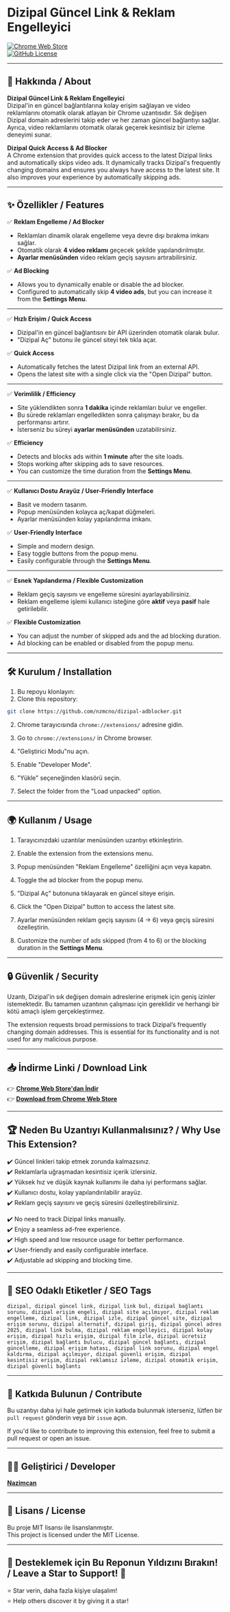 # Dizipal Güncel Link & Reklam Engelleyici

[![Chrome Web Store](https://img.shields.io/chrome-web-store/v/gaeeaohjkkokomignccfgpclhjlcangl?label=Chrome%20Web%20Store)](https://chromewebstore.google.com/detail/dizipal-g%C3%BCncel-link-rekla/gaeeaohjkkokomignccfgpclhjlcangl)  
[![GitHub License](https://img.shields.io/github/license/nzmcno/dizipal-adblocker)](https://github.com/nzmcno/dizipal-adblocker/blob/main/LICENSE)

---

## 🚀 Hakkında / About

**Dizipal Güncel Link & Reklam Engelleyici**  
Dizipal'in en güncel bağlantılarına kolay erişim sağlayan ve video reklamlarını otomatik olarak atlayan bir Chrome uzantısıdır. Sık değişen Dizipal domain adreslerini takip eder ve her zaman güncel bağlantıyı sağlar. Ayrıca, video reklamlarını otomatik olarak geçerek kesintisiz bir izleme deneyimi sunar.

**Dizipal Quick Access & Ad Blocker**  
A Chrome extension that provides quick access to the latest Dizipal links and automatically skips video ads. It dynamically tracks Dizipal's frequently changing domains and ensures you always have access to the latest site. It also improves your experience by automatically skipping ads.

---

## ✨ **Özellikler / Features**

✅ **Reklam Engelleme / Ad Blocker**

- Reklamları dinamik olarak engelleme veya devre dışı bırakma imkanı sağlar.
- Otomatik olarak **4 video reklamı** geçecek şekilde yapılandırılmıştır.
- **Ayarlar menüsünden** video reklam geçiş sayısını artırabilirsiniz.

✅ **Ad Blocking**

- Allows you to dynamically enable or disable the ad blocker.
- Configured to automatically skip **4 video ads**, but you can increase it from the **Settings Menu**.

---

✅ **Hızlı Erişim / Quick Access**

- Dizipal'in en güncel bağlantısını bir API üzerinden otomatik olarak bulur.
- "Dizipal Aç" butonu ile güncel siteyi tek tıkla açar.

✅ **Quick Access**

- Automatically fetches the latest Dizipal link from an external API.
- Opens the latest site with a single click via the "Open Dizipal" button.

---

✅ **Verimlilik / Efficiency**

- Site yüklendikten sonra **1 dakika** içinde reklamları bulur ve engeller.
- Bu sürede reklamları engelledikten sonra çalışmayı bırakır, bu da performansı artırır.
- İsterseniz bu süreyi **ayarlar menüsünden** uzatabilirsiniz.

✅ **Efficiency**

- Detects and blocks ads within **1 minute** after the site loads.
- Stops working after skipping ads to save resources.
- You can customize the time duration from the **Settings Menu**.

---

✅ **Kullanıcı Dostu Arayüz / User-Friendly Interface**

- Basit ve modern tasarım.
- Popup menüsünden kolayca aç/kapat düğmeleri.
- Ayarlar menüsünden kolay yapılandırma imkanı.

✅ **User-Friendly Interface**

- Simple and modern design.
- Easy toggle buttons from the popup menu.
- Easily configurable through the **Settings Menu**.

---

✅ **Esnek Yapılandırma / Flexible Customization**

- Reklam geçiş sayısını ve engelleme süresini ayarlayabilirsiniz.
- Reklam engelleme işlemi kullanıcı isteğine göre **aktif** veya **pasif** hale getirilebilir.

✅ **Flexible Customization**

- You can adjust the number of skipped ads and the ad blocking duration.
- Ad blocking can be enabled or disabled from the popup menu.

---

## 🛠️ **Kurulum / Installation**

1. Bu repoyu klonlayın:
1. Clone this repository:

```bash
git clone https://github.com/nzmcno/dizipal-adblocker.git
```

2. Chrome tarayıcısında `chrome://extensions/` adresine gidin.
3. Go to `chrome://extensions/` in Chrome browser.

4. "Geliştirici Modu"nu açın.
5. Enable "Developer Mode".

6. "Yükle" seçeneğinden klasörü seçin.
7. Select the folder from the "Load unpacked" option.

---

## 🌍 **Kullanım / Usage**

1. Tarayıcınızdaki uzantılar menüsünden uzantıyı etkinleştirin.
1. Enable the extension from the extensions menu.

1. Popup menüsünden "Reklam Engelleme" özelliğini açın veya kapatın.
1. Toggle the ad blocker from the popup menu.

1. "Dizipal Aç" butonuna tıklayarak en güncel siteye erişin.
1. Click the "Open Dizipal" button to access the latest site.

1. Ayarlar menüsünden reklam geçiş sayısını (4 → 6) veya geçiş süresini özelleştirin.
1. Customize the number of ads skipped (from 4 to 6) or the blocking duration in the **Settings Menu**.

---

## 🔒 **Güvenlik / Security**

Uzantı, Dizipal'in sık değişen domain adreslerine erişmek için geniş izinler istemektedir. Bu tamamen uzantının çalışması için gereklidir ve herhangi bir kötü amaçlı işlem gerçekleştirmez.

The extension requests broad permissions to track Dizipal’s frequently changing domain addresses. This is essential for its functionality and is not used for any malicious purpose.

---

## 📥 **İndirme Linki / Download Link**

👉 [**Chrome Web Store'dan İndir**](https://chromewebstore.google.com/detail/dizipal-g%C3%BCncel-link-rekla/gaeeaohjkkokomignccfgpclhjlcangl)  
👉 [**Download from Chrome Web Store**](https://chromewebstore.google.com/detail/dizipal-g%C3%BCncel-link-rekla/gaeeaohjkkokomignccfgpclhjlcangl)

---

## 🏆 **Neden Bu Uzantıyı Kullanmalısınız? / Why Use This Extension?**

✔️ Güncel linkleri takip etmek zorunda kalmazsınız.  
✔️ Reklamlarla uğraşmadan kesintisiz içerik izlersiniz.  
✔️ Yüksek hız ve düşük kaynak kullanımı ile daha iyi performans sağlar.  
✔️ Kullanıcı dostu, kolay yapılandırılabilir arayüz.  
✔️ Reklam geçiş sayısını ve geçiş süresini özelleştirebilirsiniz.

✔️ No need to track Dizipal links manually.  
✔️ Enjoy a seamless ad-free experience.  
✔️ High speed and low resource usage for better performance.  
✔️ User-friendly and easily configurable interface.  
✔️ Adjustable ad skipping and blocking time.

---

## 🔗 **SEO Odaklı Etiketler / SEO Tags**

```
dizipal, dizipal güncel link, dizipal link bul, dizipal bağlantı sorunu, dizipal erişim engeli, dizipal site açılmıyor, dizipal reklam engelleme, dizipal link, dizipal izle, dizipal güncel site, dizipal erişim sorunu, dizipal alternatif, dizipal giriş, dizipal güncel adres 2025, dizipal link bulma, dizipal reklam engelleyici, dizipal kolay erişim, dizipal hızlı erişim, dizipal film izle, dizipal ücretsiz erişim, dizipal bağlantı bulucu, dizipal güncel bağlantı, dizipal güncelleme, dizipal erişim hatası, dizipal link sorunu, dizipal engel kaldırma, dizipal açılmıyor, dizipal güvenli erişim, dizipal kesintisiz erişim, dizipal reklamsız izleme, dizipal otomatik erişim, dizipal güvenli bağlantı
```

---

## 🤝 **Katkıda Bulunun / Contribute**

Bu uzantıyı daha iyi hale getirmek için katkıda bulunmak isterseniz, lütfen bir `pull request` gönderin veya bir `issue` açın.

If you'd like to contribute to improving this extension, feel free to submit a pull request or open an issue.

---

## 👨‍💻 **Geliştirici / Developer**

[**Nazimcan**](https://github.com/nzmcno)

---

## 📜 **Lisans / License**

Bu proje MIT lisansı ile lisanslanmıştır.  
This project is licensed under the MIT License.

---

## 🌟 **Desteklemek için Bu Reponun Yıldızını Bırakın! / Leave a Star to Support!** 🌟

⭐ Star verin, daha fazla kişiye ulaşalım!  
⭐ Help others discover it by giving it a star!
